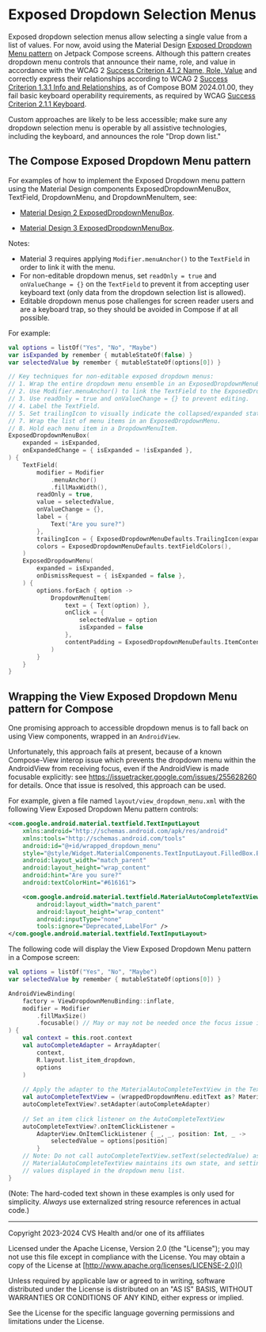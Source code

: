 # Exposed Dropdown Selection Menus
Exposed dropdown selection menus allow selecting a single value from a list of values. For now, avoid using the Material Design [Exposed Dropdown Menu pattern](https://m2.material.io/components/menus#exposed-dropdown-menu) on Jetpack Compose screens. Although this pattern creates dropdown menu controls that announce their name, role, and value in accordance with the WCAG 2 [Success Criterion 4.1.2 Name, Role, Value](https://www.w3.org/TR/WCAG21/#name-role-value) and correctly express their relationships according to WCAG 2 [Success Criterion 1.3.1 Info and Relationships](https://www.w3.org/TR/WCAG21/#info-and-relationships), as of Compose BOM 2024.01.00, they fail basic keyboard operability requirements, as required by WCAG [Success Criterion 2.1.1 Keyboard](https://www.w3.org/TR/WCAG21/#keyboard). 

Custom approaches are likely to be less accessible; make sure any dropdown selection menu is operable by all assistive technologies, including the keyboard, and announces the role "Drop down list."

## The Compose Exposed Dropdown Menu pattern

For examples of how to implement the Exposed Dropdown menu pattern using the Material Design components ExposedDropdownMenuBox, TextField, DropdownMenu, and DropdownMenuItem, see:

* [Material Design 2 ExposedDropdownMenuBox](https://developer.android.com/reference/kotlin/androidx/compose/material/package-summary#ExposedDropdownMenuBox(kotlin.Boolean,kotlin.Function1,androidx.compose.ui.Modifier,kotlin.Function1)). 

* [Material Design 3 ExposedDropdownMenuBox](https://developer.android.com/reference/kotlin/androidx/compose/material3/package-summary#ExposedDropdownMenuBox(kotlin.Boolean,kotlin.Function1,androidx.compose.ui.Modifier,kotlin.Function1)).

Notes:

* Material 3 requires applying `Modifier.menuAnchor()` to the `TextField` in order to link it with the menu.
* For non-editable dropdown menus, set `readOnly = true` and `onValueChange = {}` on the `TextField` to prevent it from accepting user keyboard text (only data from the dropdown selection list is allowed).
* Editable dropdown menus pose challenges for screen reader users and are a keyboard trap, so they should be avoided in Compose if at all possible.

For example:

```kotlin
val options = listOf("Yes", "No", "Maybe")
var isExpanded by remember { mutableStateOf(false) }
var selectedValue by remember { mutableStateOf(options[0]) }

// Key techniques for non-editable exposed dropdown menus:
// 1. Wrap the entire dropdown menu ensemble in an ExposedDropdownMenuBox.
// 2. Use Modifier.menuAnchor() to link the TextField to the ExposedDropdownMenuBox.
// 3. Use readOnly = true and onValueChange = {} to prevent editing.
// 4. Label the TextField.
// 5. Set trailingIcon to visually indicate the collapsed/expanded state.
// 7. Wrap the list of menu items in an ExposedDropdownMenu.
// 8. Hold each menu item in a DropdownMenuItem.
ExposedDropdownMenuBox(
    expanded = isExpanded,
    onExpandedChange = { isExpanded = !isExpanded },
) {
    TextField(
        modifier = Modifier
            .menuAnchor()
            .fillMaxWidth(),
        readOnly = true,
        value = selectedValue,
        onValueChange = {},
        label = { 
            Text("Are you sure?") 
        },
        trailingIcon = { ExposedDropdownMenuDefaults.TrailingIcon(expanded = isExpanded) },
        colors = ExposedDropdownMenuDefaults.textFieldColors(),
    )
    ExposedDropdownMenu(
        expanded = isExpanded,
        onDismissRequest = { isExpanded = false },
    ) {
        options.forEach { option ->
            DropdownMenuItem(
                text = { Text(option) },
                onClick = {
                    selectedValue = option
                    isExpanded = false
                },
                contentPadding = ExposedDropdownMenuDefaults.ItemContentPadding,
            )
        }
    }
}
```

## Wrapping the View Exposed Dropdown Menu pattern for Compose

One promising approach to accessible dropdown menus is to fall back on using View components, wrapped in an `AndroidView`. 

Unfortunately, this approach fails at present, because of a known Compose-View interop issue which prevents the dropdown menu within the AndroidView from receiving focus, even if the AndroidView is made focusable explicitly: see https://issuetracker.google.com/issues/255628260 for details. Once that issue is resolved, this approach can be used.

For example, given a file named `layout/view_dropdown_menu.xml` with the following View Exposed Dropdown Menu pattern controls:

```xml
<com.google.android.material.textfield.TextInputLayout 
    xmlns:android="http://schemas.android.com/apk/res/android"
    xmlns:tools="http://schemas.android.com/tools"
    android:id="@+id/wrapped_dropdown_menu"
    style="@style/Widget.MaterialComponents.TextInputLayout.FilledBox.ExposedDropdownMenu"
    android:layout_width="match_parent"
    android:layout_height="wrap_content"
    android:hint="Are you sure?"
    android:textColorHint="#616161">

    <com.google.android.material.textfield.MaterialAutoCompleteTextView
        android:layout_width="match_parent"
        android:layout_height="wrap_content"
        android:inputType="none"
        tools:ignore="Deprecated,LabelFor" />
</com.google.android.material.textfield.TextInputLayout>
```

The following code will display the View Exposed Dropdown Menu pattern in a Compose screen:

```kotlin
val options = listOf("Yes", "No", "Maybe")
var selectedValue by remember { mutableStateOf(options[0]) }

AndroidViewBinding(
    factory = ViewDropdownMenuBinding::inflate,
    modifier = Modifier
        .fillMaxSize()
        .focusable() // May or may not be needed once the focus issue is fixed; does not help now.
) {
    val context = this.root.context
    val autoCompleteAdapter = ArrayAdapter(
        context,
        R.layout.list_item_dropdown,
        options
    )
    
    // Apply the adapter to the MaterialAutoCompleteTextView in the TextInputLayout
    val autoCompleteTextView = (wrappedDropdownMenu.editText as? MaterialAutoCompleteTextView)
    autoCompleteTextView?.setAdapter(autoCompleteAdapter)
    
    // Set an item click listener on the AutoCompleteTextView
    autoCompleteTextView?.onItemClickListener =
        AdapterView.OnItemClickListener { _, _, position: Int, _ ->
            selectedValue = options[position]
        }
    // Note: Do not call autoCompleteTextView.setText(selectedValue) as you would with Compose; the 
    // MaterialAutoCompleteTextView maintains its own state, and setting its text will limit the 
    // values displayed in the dropdown menu list.
}
```

(Note: The hard-coded text shown in these examples is only used for simplicity. _Always_ use externalized string resource references in actual code.)

----

Copyright 2023-2024 CVS Health and/or one of its affiliates

Licensed under the Apache License, Version 2.0 (the "License");
you may not use this file except in compliance with the License.
You may obtain a copy of the License at
[http://www.apache.org/licenses/LICENSE-2.0]()

Unless required by applicable law or agreed to in writing, software
distributed under the License is distributed on an "AS IS" BASIS,
WITHOUT WARRANTIES OR CONDITIONS OF ANY KIND, either express or implied.

See the License for the specific language governing permissions and
limitations under the License.